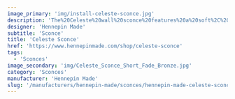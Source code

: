 ```yaml
---
image_primary: 'img/install-celeste-sconce.jpg'
description: 'The%20Celeste%20wall%20sconce%20features%20a%20soft%2C%20elegant%20fade%20of%20opaline%20glass%2C%20subtly%20revealing%20an%20inner%20light%20source.%20An%20ideal%20fixture%20for%20both%20residential%20and%20hospitality%20environments%2C%20it%20has%20full%20dimming%20capabilities%20and%20comes%20in%20three%20color%20temperatures.'
designer: 'Hennepin Made'
subtitle: 'Sconce'
title: 'Celeste Sconce'
href: 'https://www.hennepinmade.com/shop/celeste-sconce'
tags:
  - 'Sconces'
image_secondary: 'img/Celeste_Sconce_Short_Fade_Bronze.jpg'
category: 'Sconces'
manufacturer: 'Hennepin Made'
slug: '/manufacturers/hennepin-made/sconces/hennepin-made-celeste-sconce'
---
```

